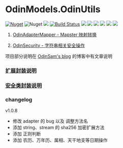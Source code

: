 # OdinModels.OdinUtils

[![Nuget](https://img.shields.io/nuget/v/OdinModels.OdinUtils)](https://www.nuget.org/packages/OdinModels.OdinUtils/) ![Nuget](https://img.shields.io/nuget/dt/OdinModels.OdinUtils) ![](https://img.shields.io/badge/version-1.0.6-brightgreen.svg) [![Build Status](https://travis-ci.com/odinsam/OdinModels.OdinUtils.svg?branch=master)](https://travis-ci.com/odinsam/OdinModels.OdinUtils) ![](https://img.shields.io/github/issues/odinsam/OdinModels.OdinUtils) ![](https://img.shields.io/github/forks/odinsam/OdinModels.OdinUtils) ![](https://img.shields.io/github/stars/odinsam/OdinModels.OdinUtils) ![](https://img.shields.io/badge/platform-.Net_Core_5.0-brightgreen.svg) ![](https://img.shields.io/github/license/odinsam/OdinModels.OdinUtils) [![](https://img.shields.io/badge/Blog-odinsam.com-blue.svg)](https://odinsam.com)

1. [OdinAdapterMapper - Mapster 映射转换](https://github.com/odinsam/OdinPlugs.Utils/tree/master/readme/OdinAdapterMapper.md)

2. [OdinSecurity - 字符串相关安全操作](https://github.com/odinsam/OdinPlugs.Utils/tree/master/readme/OdinSecurity.md)

项目部分说明在 [OdinSam's blog](https://www.odinsam.com/) 的博客中有文章说明

### [扩展封装说明](https://github.com/odinsam/OdinModels/blob/master/OdinModels.OdinUtils/OdinExtensions/OdinUtils.ReadMe.md)

### [安全类封装说明](https://github.com/odinsam/OdinModels/blob/master/OdinModels.OdinUtils/OdinExtensions/OdinUtils.ReadMe.md)

### changelog

v1.0.8

-   修改 adapter 的 bug 以及 调整方法名
-   添加 string、stream 的 sha256 加密扩展方法
-   添加 正则判断
-   添加 农历、万年历、属相、天干地支等日期操作
